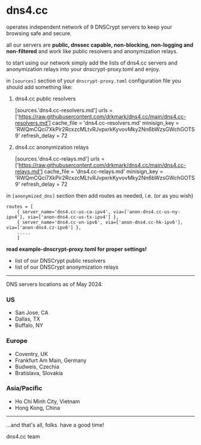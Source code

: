 # dns4.cc
operates independent network of 9 DNSCrypt servers to keep your browsing safe and secure. 

all our servers are **public, dnssec capable, non-blocking, non-logging and non-filtered** and work like public resoivers and anonymization relays. 

to start using our network simply add the lists of dns4.cc servers and anonymization relays into your dnscrypt-proxy.toml and enjoy.

in `[sources]` section of your `dnscrypt-proxy.toml` configuration file you should add something like:

1. dns4.cc public resolvers

    [sources.'dns4.cc-resolvers.md']
        urls = ['https://raw.githubusercontent.com/drkmark/dns4.cc/main/dns4.cc-resolvers.md']
        cache_file = 'dns4.cc-resolvers.md'
        minisign_key = 'RWQmCQci7XkPir2RcxzcMLtvRJvpxrkKyvovMky2Nn6bWzsGWchGOTS9'
        refresh_delay = 72

2. dns4.cc anonymization relays

    [sources.'dns4.cc-relays.md']
        urls = ['https://raw.githubusercontent.com/drkmark/dns4.cc/main/dns4.cc-relays.md']
        cache_file = 'dns4.cc-relays.md'
        minisign_key = 'RWQmCQci7XkPir2RcxzcMLtvRJvpxrkKyvovMky2Nn6bWzsGWchGOTS9'
        refresh_delay = 72

in `[anonymized_dns]` section then add routes as needed, i.e. (or as you wish)

    routes = [
        { server_name='dns4.cc-us-ca-ipv4', via=['anon-dns4.cc-us-ny-ipv4'], via=['anon-dns4.cc-us-tx-ipv4'] },
        { server_name='dns4.cc-vn-ipv6', via=['anon-dns4.cc-hk-ipv6'], via=['anon-dns4.cz-ipv6'] },
        .....
        ]

**read example-dnscrypt-proxy.toml for proper settings!**

- list of our DNSCrypt public resolvers
- list of our DNSCrypt anonymization relays

********************

DNS servers locations as of May 2024:

### US
 - San Jose, CA
 - Dallas, TX
 - Buffalo, NY

### Europe
 - Coventry, UK
 - Frankfurt Am Main, Germany
 - Budweis, Czechia
 - Bratislava, Slovakia

### Asia/Pacific
 - Ho Chi Minh City, Vietnam
 - Hong Kong, China


********************

...and that's all, folks. have a good time!

dns4.cc team
